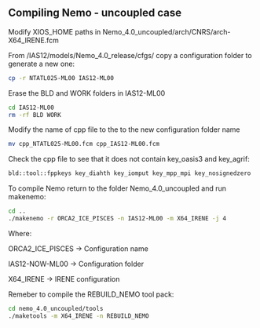 ## Compiling Nemo - uncoupled case

Modify XIOS_HOME paths in Nemo_4.0_uncoupled/arch/CNRS/arch-X64_IRENE.fcm

From /IAS12/models/Nemo_4.0_release/cfgs/ copy a configuration folder to generate a new one:

```bash
cp -r NTATL025-ML00 IAS12-ML00
```

Erase the BLD and WORK folders in IAS12-ML00

```bash
cd IAS12-ML00
rm -rf BLD WORK
```

Modify the name of cpp file to the to the new configuration folder name

```bash
mv cpp_NTATL025-ML00.fcm cpp_IAS12-ML00.fcm
```

Check the cpp file to see that it does not contain key_oasis3 and key_agrif:

```bash
bld::tool::fppkeys key_diahth key_iomput key_mpp_mpi key_nosignedzero
```

To compile Nemo return to the folder Nemo_4.0_uncoupled and run makenemo:

```bash
cd ..
./makenemo -r ORCA2_ICE_PISCES -n IAS12-ML00 -m X64_IRENE -j 4
```

Where:

ORCA2_ICE_PISCES &rarr; Configuration name

IAS12-NOW-ML00 &rarr; Configuration folder

X64_IRENE &rarr; IRENE configuration

Remeber to compile the REBUILD_NEMO tool pack:

```bash
cd nemo_4.0_uncoupled/tools
./maketools -m X64_IRENE -n REBUILD_NEMO
```


